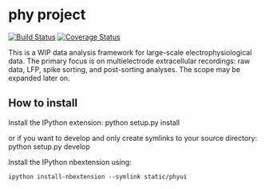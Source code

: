 # phy project

[![Build Status](https://travis-ci.org/kwikteam/phy.svg?branch=master)](https://travis-ci.org/kwikteam/phy)
[![Coverage Status](https://coveralls.io/repos/kwikteam/phy/badge.png)](https://coveralls.io/r/kwikteam/phy)

This is a WIP data analysis framework for large-scale electrophysiological data. The primary focus is on multielectrode extracellular recordings: raw data, LFP, spike sorting, and post-sorting analyses. The scope may be expanded later on.

## How to install
Install the IPython extension:
    python setup.py install

or if you want to develop and only create symlinks to your source directory:
    python setup.py develop

Install the IPython nbextension using:

    ipython install-nbextension --symlink static/phyui
